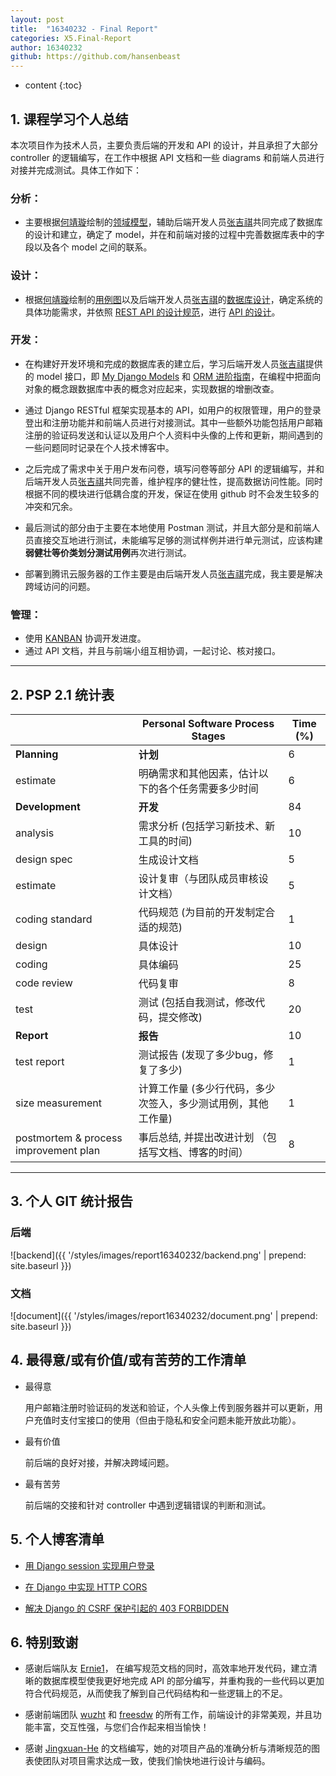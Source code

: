 ```yaml
---
layout: post
title:  "16340232 - Final Report"
categories: X5.Final-Report
author: 16340232
github: https://github.com/hansenbeast
---
```


* content
{:toc}
## 1. 课程学习个人总结

本次项目作为技术人员，主要负责后端的开发和 API 的设计，并且承担了大部分 controller 的逻辑编写，在工作中根据 API 文档和一些 diagrams 和前端人员进行对接并完成测试。具体工作如下：



### **分析：**

- 主要根据[何靖璇](https://github.com/Jingxuan-He)绘制的[领域模型](https://sysu-swsad-team.github.io/6.%E9%9C%80%E6%B1%82%E8%A7%84%E6%A0%BC%E8%AF%B4%E6%98%8E%E4%B9%A6/6.3.%E9%A2%86%E5%9F%9F%E6%A8%A1%E5%9E%8B/)，辅助后端开发人员[张吉祺](https://github.com/Ernie1)共同完成了数据库的设计和建立，确定了 model，并在和前端对接的过程中完善数据库表中的字段以及各个 model 之间的联系。

### 设计：

- 根据[何靖璇](https://github.com/Jingxuan-He)绘制的[用例图](https://sysu-swsad-team.github.io/6.%E9%9C%80%E6%B1%82%E8%A7%84%E6%A0%BC%E8%AF%B4%E6%98%8E%E4%B9%A6/6.1.%E7%94%A8%E4%BE%8B%E5%9B%BE/)以及后端开发人员[张吉祺](https://github.com/Ernie1)的[数据库设计](https://sysu-swsad-team.github.io/7.%E8%AE%BE%E8%AE%A1%E8%AF%B4%E6%98%8E%E4%B9%A6/7.2.%E6%95%B0%E6%8D%AE%E5%BA%93%E8%AE%BE%E8%AE%A1/)，确定系统的具体功能需求，并依照 [REST API 的设计规范](https://sysu-swsad-team.github.io/8.%E7%94%9F%E4%BA%A7%E8%A7%84%E8%8C%83%E4%B8%8E%E6%8C%87%E5%8D%97/8.2.REST-API-%E8%AE%BE%E8%AE%A1%E8%A7%84%E8%8C%83/)，进行 [API 的设计](https://sysu-swsad-team.github.io/7.%E8%AE%BE%E8%AE%A1%E8%AF%B4%E6%98%8E%E4%B9%A6/7.3.%E6%8E%A5%E5%8F%A3API%E8%AE%BE%E8%AE%A1/)。

### 开发：

- 在构建好开发环境和完成的数据库表的建立后，学习后端开发人员[张吉祺](https://github.com/Ernie1)提供的 model 接口，即 [My Django Models](https://sysu-swsad-team.github.io/x2.%E6%8A%80%E6%9C%AF%E4%B8%8E%E5%B7%A5%E4%BD%9C%E6%8A%A5%E5%91%8A/X2.03.16340286-My_Django_Models/) 和 [ORM 进阶指南](https://sysu-swsad-team.github.io/x2.%E6%8A%80%E6%9C%AF%E4%B8%8E%E5%B7%A5%E4%BD%9C%E6%8A%A5%E5%91%8A/X2.18.16340286-ORM%E8%BF%9B%E9%98%B6%E6%8C%87%E5%8D%97/)，在编程中把面向对象的概念跟数据库中表的概念对应起来，实现数据的增删改查。

  

- 通过 Django RESTful 框架实现基本的 API，如用户的权限管理，用户的登录登出和注册功能并和前端人员进行对接测试。其中一些额外功能包括用户邮箱注册的验证码发送和认证以及用户个人资料中头像的上传和更新，期间遇到的一些问题同时记录在个人技术博客中。

  

- 之后完成了需求中关于用户发布问卷，填写问卷等部分 API 的逻辑编写，并和后端开发人员[张吉祺](https://github.com/Ernie1)共同完善，维护程序的健壮性，提高数据访问性能。同时根据不同的模块进行低耦合度的开发，保证在使用 github 时不会发生较多的冲突和冗余。

  

- 最后测试的部分由于主要在本地使用 Postman 测试，并且大部分是和前端人员直接交互地进行测试，未能编写足够的测试样例并进行单元测试，应该构建**弱健壮等价类划分测试用例**再次进行测试。

  

- 部署到腾讯云服务器的工作主要是由后端开发人员[张吉祺](https://github.com/Ernie1)完成，我主要是解决跨域访问的问题。

### 管理：

- 使用 [KANBAN](https://github.com/orgs/sysu-swsad-team/projects) 协调开发进度。
- 通过 API 文档，并且与前端小组互相协调，一起讨论、核对接口。

------



## 2. PSP 2.1 统计表


|                                       | Personal Software Process Stages                             | Time (%) |
| ------------------------------------- | ------------------------------------------------------------ | -------- |
| **Planning**                          | **计划**                                                     | 6        |
| estimate                              | 明确需求和其他因素，估计以下的各个任务需要多少时间           | 6        |
| **Development**                       | **开发**                                                     | 84       |
| analysis                              | 需求分析 (包括学习新技术、新工具的时间)                      | 10       |
| design spec                           | 生成设计文档                                                 | 5        |
| estimate                              | 设计复审（与团队成员审核设计文档）                           | 5        |
| coding standard                       | 代码规范 (为目前的开发制定合适的规范)                        | 1        |
| design                                | 具体设计                                                     | 10       |
| coding                                | 具体编码                                                     | 25       |
| code review                           | 代码复审                                                     | 8        |
| test                                  | 测试 (包括自我测试，修改代码，提交修改)                      | 20       |
| **Report**                            | **报告**                                                     | 10       |
| test report                           | 测试报告 (发现了多少bug，修复了多少)                         | 1        |
| size measurement                      | 计算工作量 (多少行代码，多少次签入，多少测试用例，其他工作量) | 1        |
| postmortem & process improvement plan | 事后总结, 并提出改进计划 （包括写文档、博客的时间）          | 8        |

------



## 3. 个人 GIT 统计报告

### 后端

![backend]({{ '/styles/images/report16340232/backend.png' | prepend: site.baseurl }})

### 文档

![document]({{ '/styles/images/report16340232/document.png' | prepend: site.baseurl }})



## 4. 最得意/或有价值/或有苦劳的工作清单

- 最得意

  用户邮箱注册时验证码的发送和验证，个人头像上传到服务器并可以更新，用户充值时支付宝接口的使用（但由于隐私和安全问题未能开放此功能）。

- 最有价值

  前后端的良好对接，并解决跨域问题。

- 最有苦劳

  前后端的交接和针对 controller 中遇到逻辑错误的判断和测试。



## 5. 个人博客清单

- [用 Django session 实现用户登录](https://sysu-swsad-team.github.io/x2.%E6%8A%80%E6%9C%AF%E4%B8%8E%E5%B7%A5%E4%BD%9C%E6%8A%A5%E5%91%8A/X2.08.16340232-Django_session%E4%BB%8B%E7%BB%8D/)

  

- [在 Django 中实现 HTTP CORS](https://sysu-swsad-team.github.io/x2.%E6%8A%80%E6%9C%AF%E4%B8%8E%E5%B7%A5%E4%BD%9C%E6%8A%A5%E5%91%8A/X2.16.16340232-%E5%9C%A8-Django-%E4%B8%AD%E5%AE%9E%E7%8E%B0-HTTP-CORS/)

  

- [解决 Django 的 CSRF 保护引起的 403 FORBIDDEN](https://sysu-swsad-team.github.io/x2.%E6%8A%80%E6%9C%AF%E4%B8%8E%E5%B7%A5%E4%BD%9C%E6%8A%A5%E5%91%8A/X2.17.16340232-Django-%E7%9A%84-CSRF-%E4%BF%9D%E6%8A%A4%E5%BC%95%E8%B5%B7%E7%9A%84-403-FORBIDDEN/)



## 6. 特别致谢

- 感谢后端队友 [Ernie1](https://github.com/Ernie1)， 在编写规范文档的同时，高效率地开发代码，建立清晰的数据库模型使我更好地完成 API 的部分编写，并重构我的一些代码以更加符合代码规范，从而使我了解到自己代码结构和一些逻辑上的不足。

  

- 感谢前端团队 [wuzht](https://github.com/wuzht) 和 [freesdw](https://github.com/freesdw) 的所有工作，前端设计的非常美观，并且功能丰富，交互性强，与您们合作起来相当愉快！

  

- 感谢 [Jingxuan-He](https://github.com/Jingxuan-He) 的文档编写，她的对项目产品的准确分析与清晰规范的图表使团队对项目需求达成一致，使我们愉快地进行设计与编码。
